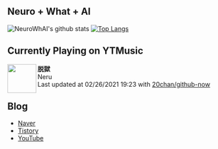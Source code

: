 ## Neuro + What + AI

![NeuroWhAI's github stats](https://github-readme-stats.vercel.app/api?username=neurowhai&count_private=true&show_icons=true)
[![Top Langs](https://github-readme-stats.vercel.app/api/top-langs/?username=neurowhai&layout=compact)](https://github.com/anuraghazra/github-readme-stats)

## Currently Playing on YTMusic

[<img align="left" height="65" src="https://lh3.googleusercontent.com/E9E61A7PyknUl8-gafuaSIEP2e3H24o5GuPuyFw8z3te_1EUL4BL1fDBpr7VtliJsTX7GxHQWNLnupH0">](https://music.youtube.com/channel/UCFRHG2Hol9z-uULmGD4VQ2w)

**脱獄**  
Neru  
Last updated at 02/26/2021 19:23 with [20chan/github-now](https://github.com/20chan/github-now)

## Blog

- [Naver](http://blog.naver.com/neurowhai)
- [Tistory](http://neurowhai.tistory.com/)
- [YouTube](https://www.youtube.com/channel/UCB_v1xU6laBHOeH6z4L-Mtw)

